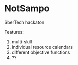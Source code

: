 # NotSampo
SberTech hackaton

Features:
1. multi-skill
2. individual resource calendars
3. different objective functions
4. ??

